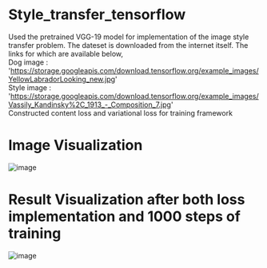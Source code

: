 # Style_transfer_tensorflow
Used the pretrained VGG-19 model for implementation of the image style transfer problem.
The dateset is downloaded from the internet itself. The links for which are available below, <br>
Dog image : 'https://storage.googleapis.com/download.tensorflow.org/example_images/YellowLabradorLooking_new.jpg' <br>
Style image : 'https://storage.googleapis.com/download.tensorflow.org/example_images/Vassily_Kandinsky%2C_1913_-_Composition_7.jpg' <br>
Constructed content loss and variational loss for training framework <br>
# Image Visualization
![image](https://github.com/VenkatSiddish/Style_transfer_tensorflow/assets/70053373/1a08ef34-429c-4d2b-88ef-12762abe4280) <br>
# Result Visualization after both loss implementation and 1000 steps of training
![image](https://github.com/VenkatSiddish/Style_transfer_tensorflow/assets/70053373/51f6ba88-f63b-444b-8f42-ecc24924b821) <br>

